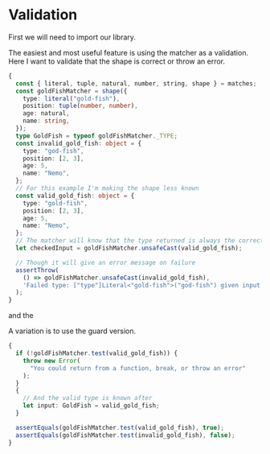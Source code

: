 # Validation

First we will need to import our library.

<!--
  /// Pulling in the library, normally you could pull from
  import matches from "https://deno.land/x/ts_matches/src/matches";

  /// The rest is for testing documentation
  import { assert, assertEquals } from "https://deno.land/std@0.133.0/testing/asserts";
  function assertThrow(fn: Function, expectedMessage: string, testMessage = `but ${fn.name} did not throw`) {
    try {
      fn();
      throw new Error(testMessage);
    } catch (e) {
      assertEquals(e.message, expectedMessage);
    }
  }

-->

The easiest and most useful feature is using the matcher as a validation. Here I
want to validate that the shape is correct or throw an error.

```ts
{
  const { literal, tuple, natural, number, string, shape } = matches;
  const goldFishMatcher = shape({
    type: literal("gold-fish"),
    position: tuple(number, number),
    age: natural,
    name: string,
  });
  type GoldFish = typeof goldFishMatcher._TYPE;
  const invalid_gold_fish: object = {
    type: "god-fish",
    position: [2, 3],
    age: 5,
    name: "Nemo",
  };
  // For this example I'm making the shape less known
  const valid_gold_fish: object = {
    type: "gold-fish",
    position: [2, 3],
    age: 5,
    name: "Nemo",
  };
  // The matcher will know that the type returned is always the correct shape, and the type will reflect that
  let checkedInput = goldFishMatcher.unsafeCast(valid_gold_fish);

  // Though it will give an error message on failure
  assertThrow(
    () => goldFishMatcher.unsafeCast(invalid_gold_fish),
    'Failed type: ["type"]Literal<"gold-fish">("god-fish") given input {"type":"god-fish","position":[2,3],"age":5,"name":"Nemo"}'
  );
}
```

and the

A variation is to use the guard version.

```ts
{
  if (!goldFishMatcher.test(valid_gold_fish)) {
    throw new Error(
      "You could return from a function, break, or throw an error"
    );
  }
  {
    // And the valid type is known after
    let input: GoldFish = valid_gold_fish;
  }

  assertEquals(goldFishMatcher.test(valid_gold_fish), true);
  assertEquals(goldFishMatcher.test(invalid_gold_fish), false);
}
```

